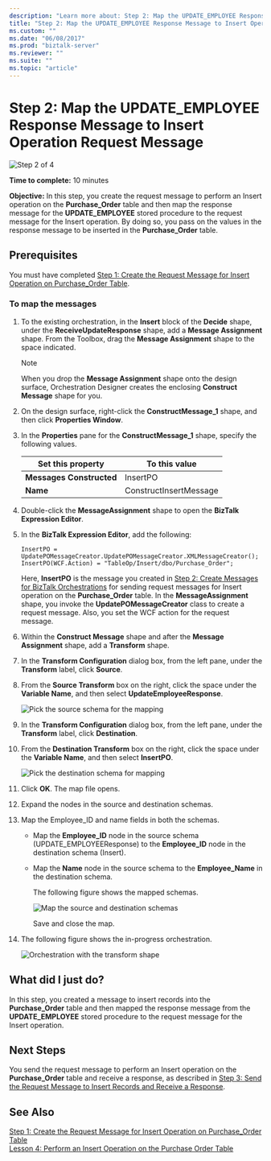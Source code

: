 ```yaml
---
description: "Learn more about: Step 2: Map the UPDATE_EMPLOYEE Response Message to Insert Operation Request Message"
title: "Step 2: Map the UPDATE_EMPLOYEE Response Message to Insert Operation Request Message"
ms.custom: ""
ms.date: "06/08/2017"
ms.prod: "biztalk-server"
ms.reviewer: ""
ms.suite: ""
ms.topic: "article"
---
```

# Step 2: Map the UPDATE_EMPLOYEE Response Message to Insert Operation Request Message
![Step 2 of 4](../../adapters-and-accelerators/adapter-oracle-ebs/media/step-2of4.gif "Step_2of4")  

 **Time to complete:** 10 minutes  

 **Objective:** In this step, you create the request message to perform an Insert operation on the **Purchase_Order** table and then map the response message for the **UPDATE_EMPLOYEE** stored procedure to the request message for the Insert operation. By doing so, you pass on the values in the response message to be inserted in the **Purchase_Order** table.  

## Prerequisites  
 You must have completed [Step 1: Create the Request Message for Insert Operation on Purchase_Order Table](../../adapters-and-accelerators/adapter-sql/step-1-create-the-request-message-for-insert-operation-on-purchase-order-table.md).  

### To map the messages  

1. To the existing orchestration, in the **Insert** block of the **Decide** shape, under the **ReceiveUpdateResponse** shape, add a **Message Assignment** shape. From the Toolbox, drag the **Message Assignment** shape to the space indicated.  

   > [!NOTE]
   >  When you drop the **Message Assignment** shape onto the design surface, Orchestration Designer creates the enclosing **Construct Message** shape for you.  

2. On the design surface, right-click the **ConstructMessage_1** shape, and then click **Properties Window**.  

3. In the **Properties** pane for the **ConstructMessage_1** shape, specify the following values.  


   |    Set this property     |     To this value      |
   |--------------------------|------------------------|
   | **Messages Constructed** |        InsertPO        |
   |         **Name**         | ConstructInsertMessage |


4. Double-click the **MessageAssignment** shape to open the **BizTalk Expression Editor**.  

5. In the **BizTalk Expression Editor**, add the following:  

   ```  
   InsertPO = UpdatePOMessageCreator.UpdatePOMessageCreator.XMLMessageCreator();  
   InsertPO(WCF.Action) = "TableOp/Insert/dbo/Purchase_Order";  
   ```  

    Here, **InsertPO** is the message you created in [Step 2: Create Messages for BizTalk Orchestrations](../../adapters-and-accelerators/adapter-sql/step-2-create-messages-for-biztalk-orchestrations.md) for sending request messages for Insert operation on the **Purchase_Order** table. In the **MessageAssignment** shape, you invoke the **UpdatePOMessageCreator** class to create a request message. Also, you set the WCF action for the request message.  

6. Within the **Construct Message** shape and after the **Message Assignment** shape, add a **Transform** shape.  

7. In the **Transform Configuration** dialog box, from the left pane, under the **Transform** label, click **Source**.  

8. From the **Source Transform** box on the right, click the space under the **Variable Name**, and then select **UpdateEmployeeResponse**.  

    ![Pick the source schema for the mapping](../../adapters-and-accelerators/adapter-sql/media/sql-adap-tut-05-source-map.gif "sql_adap_tut_05_source_map")  

9. In the **Transform Configuration** dialog box, from the left pane, under the **Transform** label, click **Destination**.  

10. From the **Destination Transform** box on the right, click the space under the **Variable Name**, and then select **InsertPO**.  

     ![Pick the destination schema for mapping](../../adapters-and-accelerators/adapter-sql/media/sql-adap-tut-05-dest-map.gif "sql_adap_tut_05_dest_map")  

11. Click **OK**. The map file opens.  

12. Expand the nodes in the source and destination schemas.  

13. Map the Employee_ID and name fields in both the schemas.  

    - Map the **Employee_ID** node in the source schema (UPDATE_EMPLOYEEResponse) to the **Employee_ID** node in the destination schema (Insert).  

    - Map the **Name** node in the source schema to the **Employee_Name** in the destination schema.  

      The following figure shows the mapped schemas.  

      ![Map the source and destination schemas](../../adapters-and-accelerators/adapter-sql/media/sql-adap-tut-07-dest-map.gif "sql_adap_tut_07_dest_map")  

      Save and close the map.  

14. The following figure shows the in-progress orchestration.  

     ![Orchestration with the transform shape](../../adapters-and-accelerators/adapter-sql/media/sql-adap-tut-08-map-orch.gif "sql_adap_tut_08_map_orch")  

## What did I just do?  
 In this step, you created a message to insert records into the **Purchase_Order** table and then mapped the response message from the **UPDATE_EMPLOYEE** stored procedure to the request message for the Insert operation.  

## Next Steps  
 You send the request message to perform an Insert operation on the **Purchase_Order** table and receive a response, as described in [Step 3: Send the Request Message to Insert Records and Receive a Response](../../adapters-and-accelerators/adapter-sql/step-3-send-the-request-message-to-insert-records-and-receive-a-response.md).  

## See Also  
 [Step 1: Create the Request Message for Insert Operation on Purchase_Order Table](../../adapters-and-accelerators/adapter-sql/step-1-create-the-request-message-for-insert-operation-on-purchase-order-table.md)   
 [Lesson 4: Perform an Insert Operation on the Purchase Order Table](../../adapters-and-accelerators/adapter-sql/lesson-4-perform-an-insert-operation-on-the-purchase-order-table.md)
